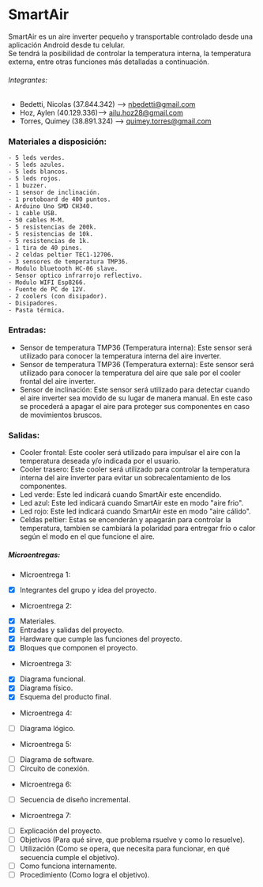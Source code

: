 # SmartAir

SmartAir es un aire inverter pequeño y transportable controlado desde una aplicación Android desde tu celular.  
Se tendrá la posibilidad de controlar la temperatura interna, la temperatura externa, entre otras funciones más detalladas a continuación.
  
###### Integrantes:  
  - Bedetti, Nicolas (37.844.342) --> nbedetti@gmail.com  
  - Hoz, Aylen (40.129.336)--> ailu.hoz28@gmail.com  
  - Torres, Quimey (38.891.324) --> quimey.torres@gmail.com  
  
  
### Materiales a disposición:
	- 5 leds verdes.
	- 5 leds azules.
	- 5 leds blancos.
	- 5 leds rojos.
	- 1 buzzer.
	- 1 sensor de inclinación.
	- 1 protoboard de 400 puntos.
	- Arduino Uno SMD CH340.
	- 1 cable USB.
	- 50 cables M-M.
	- 5 resistencias de 200k.
	- 5 resistencias de 10k.
	- 5 resistencias de 1k.
	- 1 tira de 40 pines.
	- 2 celdas peltier TEC1-12706.
	- 3 sensores de temperatura TMP36.
	- Modulo bluetooth HC-06 slave.
	- Sensor optico infrarrojo reflectivo.
	- Modulo WIFI Esp8266.
	- Fuente de PC de 12V.
	- 2 coolers (con disipador).
	- Disipadores.
	- Pasta térmica.
	
### Entradas:
- Sensor de temperatura TMP36 (Temperatura interna): Este sensor será utilizado para conocer la temperatura interna del aire inverter.
- Sensor de temperatura TMP36 (Temperatura externa): Este sensor será utilizado para conocer la temperatura del aire que sale por el cooler frontal del aire inverter.
- Sensor de inclinación: Este sensor será utilizado para detectar cuando el aire inverter sea movido de su lugar de manera manual. En este caso se procederá a apagar el aire para proteger sus componentes en caso de movimientos bruscos.
  
### Salidas:
- Cooler frontal: Este cooler será utilizado para impulsar el aire con la temperatura deseada y/o indicada por el usuario.
- Cooler trasero: Este cooler será utilizado para controlar la temperatura interna del aire inverter para evitar un sobrecalentamiento de los componentes.
- Led verde: Este led indicará cuando SmartAir este encendido.
- Led azul: Este led indicará cuando SmartAir este en modo "aire frio".
- Led rojo: Este led indicará cuando SmartAir este en modo "aire cálido".
- Celdas peltier: Estas se encenderán y apagarán para controlar la temperatura, tambien se cambiará la polaridad para entregar frío o calor según el modo en el que funcione el aire.
  
##### Microentregas:
- Microentrega 1:
- [x] Integrantes del grupo y idea del proyecto.
  
- Microentrega 2:
- [x] Materiales.
- [x] Entradas y salidas del proyecto.
- [x] Hardware que cumple las funciones del proyecto.
- [x] Bloques que componen el proyecto.
  
- Microentrega 3:
- [x] Diagrama funcional.
- [x] Diagrama físico.
- [x] Esquema del producto final.
  
- Microentrega 4:
- [ ] Diagrama lógico.
  
- Microentrega 5:
- [ ] Diagrama de software.
- [ ] Circuito de conexión.
  
- Microentrega 6:
- [ ] Secuencia de diseño incremental.
  
- Microentrega 7:
- [ ] Explicación del proyecto.
- [ ] Objetivos (Para qué sirve, que problema rsuelve y como lo resuelve).
- [ ] Utilización (Como se opera, que necesita para funcionar, en qué secuencia cumple el objetivo).
- [ ] Como funciona internamente.
- [ ] Procedimiento (Como logra el objetivo).
